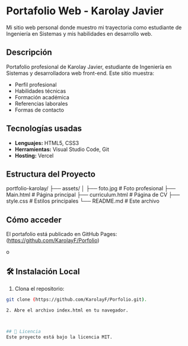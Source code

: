 # Portafolio Web - Karolay Javier

Mi sitio web personal donde muestro mi trayectoria como estudiante de Ingeniería en Sistemas y mis habilidades en desarrollo web.

##  Descripción

Portafolio profesional de Karolay Javier, estudiante de Ingeniería en Sistemas y desarrolladora web front-end. Este sitio muestra:

- Perfil profesional
- Habilidades técnicas
- Formación académica
- Referencias laborales
- Formas de contacto
## Tecnologías usadas

- **Lenguajes:** HTML5, CSS3
- **Herramientas:** Visual Studio Code, Git
- **Hosting:** Vercel

##  Estructura del Proyecto
portfolio-karolay/
├── assets/
│ ├── foto.jpg # Foto profesional
├── Main.html # Página principal
├── curriculum.html # Página de CV
├── style.css # Estilos principales
└── README.md # Este archivo
## Cómo acceder
El portafolio está publicado en GitHub Pages:  
 (https://github.com/KarolayF/Porfolio)

o


## 🛠 Instalación Local

1. Clona el repositorio:
```bash
git clone (https://github.com/KarolayF/Porfolio.git).

2. Abre el archivo index.html en tu navegador.



## 📄 Licencia
Este proyecto está bajo la licencia MIT.

